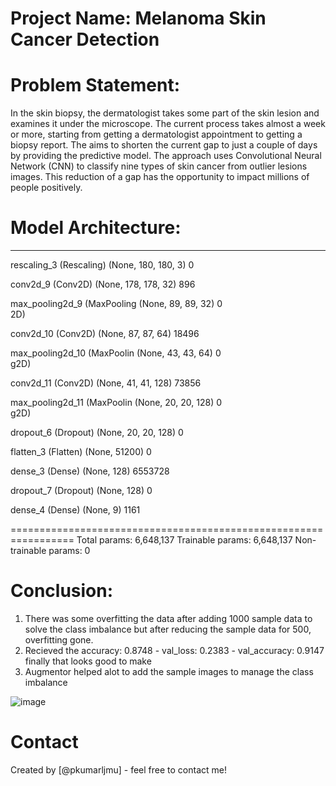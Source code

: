 # Project Name: Melanoma Skin Cancer Detection

# Problem Statement:
In the skin biopsy, the dermatologist takes some part of the skin lesion and examines it under the microscope. The current process takes almost a week or more, starting from getting a dermatologist appointment to getting a biopsy report. The aims to shorten the current gap to just a couple of days by providing the predictive model. The approach uses Convolutional Neural Network (CNN) to classify nine types of skin cancer from outlier lesions images. This reduction of a gap has the opportunity to impact millions of people positively.


# Model Architecture:
----------------------
 rescaling_3 (Rescaling)     (None, 180, 180, 3)       0         
                                                                 
 conv2d_9 (Conv2D)           (None, 178, 178, 32)      896       
                                                                 
 max_pooling2d_9 (MaxPooling  (None, 89, 89, 32)       0         
 2D)                                                             
                                                                 
 conv2d_10 (Conv2D)          (None, 87, 87, 64)        18496     
                                                                 
 max_pooling2d_10 (MaxPoolin  (None, 43, 43, 64)       0         
 g2D)                                                            
                                                                 
 conv2d_11 (Conv2D)          (None, 41, 41, 128)       73856     
                                                                 
 max_pooling2d_11 (MaxPoolin  (None, 20, 20, 128)      0         
 g2D)                                                            
                                                                 
 dropout_6 (Dropout)         (None, 20, 20, 128)       0         
                                                                 
 flatten_3 (Flatten)         (None, 51200)             0         
                                                                 
 dense_3 (Dense)             (None, 128)               6553728   
                                                                 
 dropout_7 (Dropout)         (None, 128)               0         
                                                                 
 dense_4 (Dense)             (None, 9)                 1161      
                                                                 
=================================================================
Total params: 6,648,137
Trainable params: 6,648,137
Non-trainable params: 0


# Conclusion:

1) There was some overfitting the data after adding 1000 sample data to solve the class imbalance but after reducing the sample data for 500, overfitting gone.
2) Recieved the accuracy: 0.8748 - val_loss: 0.2383 - val_accuracy: 0.9147 finally that looks good to make 
3) Augmentor helped alot to add the sample images to manage the class imbalance


![image](https://user-images.githubusercontent.com/110217004/212968605-4af2cd65-0d59-4c2d-be15-9476a1bf4abe.png)

# Contact
Created by [@pkumarljmu] - feel free to contact me!


<!-- Optional -->
<!-- ## License -->
<!-- This project is open source and available under the [... License](). -->

<!-- You don't have to include all sections - just the one's relevant to your project -->
